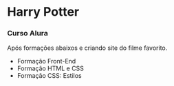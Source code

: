 # Harry Potter

### Curso Alura

Após formações abaixos e criando site do filme favorito.
* Formação Front-End
* Formação HTML e CSS
* Formação CSS: Estilos

